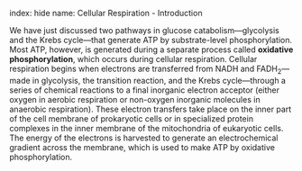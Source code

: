 index: hide
name: Cellular Respiration - Introduction

We have just discussed two pathways in glucose catabolism—glycolysis and the Krebs cycle—that generate ATP by substrate-level phosphorylation. Most ATP, however, is generated during a separate process called  **oxidative phosphorylation**, which occurs during cellular respiration. Cellular respiration begins when electrons are transferred from NADH and FADH<sub>2</sub>—made in glycolysis, the transition reaction, and the Krebs cycle—through a series of chemical reactions to a final inorganic electron acceptor (either oxygen in aerobic respiration or non-oxygen inorganic molecules in anaerobic respiration). These electron transfers take place on the inner part of the cell membrane of prokaryotic cells or in specialized protein complexes in the inner membrane of the mitochondria of eukaryotic cells. The energy of the electrons is harvested to generate an electrochemical gradient across the membrane, which is used to make ATP by oxidative phosphorylation.
